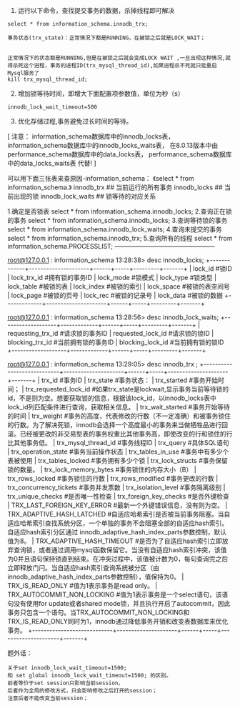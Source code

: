 1. 运行以下命令，查找提交事务的数据，杀掉线程即可解决
```
select * from information_schema.innodb_trx;
 
事务状态(trx_state)：正常情况下都是RUNNING，在被锁之后就是LOCK_WAIT；

 
正常情况下的状态都是RUNNING,但是在被锁之后就会变成LOCK WAIT ,一旦出现这种情况,就得杀死这个进程，事务的进程ID(trx_mysql_thread_id),如果进程杀不死就只能重启Mysql服务了
kill trx_mysql_thread_id;
```
2. 增加锁等待时间，即增大下面配置项参数值，单位为秒（s）
```
innodb_lock_wait_timeout=500
```    
3. 优化存储过程,事务避免过长时间的等待。



[
注意：
information_schema数据库中的innodb_locks表，
information_schema数据库中的innodb_locks_waits表，
在8.0.13版本中由
performance_schema数据库中的data_locks表，
performance_schema数据库中的data_locks_waits表
代替!
]

可以用下面三张表来查原因-information_schema：
《select * from information_schema.》
innodb_trx          ## 当前运行的所有事务
innodb_locks        ## 当前出现的锁
innodb_lock_waits   ## 锁等待的对应关系


1.确定是否锁表
select * from information_schema.innodb_locks;
2.查询正在锁的事务
select * from information_schema.innodb_locks;
3.查询等待锁的事务
select * from information_schema.innodb_lock_waits;
4.查询未提交的事务
select * from information_schema.innodb_trx;
5.查询所有的线程
select * from information_schema.PROCESSLIST;
————————————————



root@127.0.0.1  : information_schema 13:28:38> desc innodb_locks;
+-------------+---------------------+------+-----+---------+-------+
| lock_id      #锁ID
| lock_trx_id  #拥有锁的事务ID
| lock_mode    #锁模式
| lock_type    #锁类型
| lock_table   #被锁的表
| lock_index   #被锁的索引
| lock_space   #被锁的表空间号
| lock_page    #被锁的页号
| lock_rec     #被锁的记录号
| lock_data    #被锁的数据
+-------------+---------------------+------+-----+---------+-------+


root@127.0.0.1  : information_schema 13:28:56> desc innodb_lock_waits;
+-------------------+-------------+------+-----+---------+-------+
| requesting_trx_id  #请求锁的事务ID
| requested_lock_id  #请求锁的锁ID
| blocking_trx_id    #当前拥有锁的事务ID
| blocking_lock_id   #当前拥有锁的锁ID
+-------------------+-------------+------+-----+---------+-------+


root@127.0.0.1  : information_schema 13:29:05> desc innodb_trx ;
+----------------------------+---------------------+------+-----+---------------------+-------+
| trx_id                       #事务ID
| trx_state                    #事务状态：
| trx_started                  #事务开始时间；
| trx_requested_lock_id        #如果trx_state是lockwait,显示事务当前等待锁的id，不是则为空。想要获取锁的信息，根据该lock_id，以innodb_locks表中lock_id列匹配条件进行查询，获取相关信息。
| trx_wait_started             #事务开始等待的时间
| trx_weight                   #事务的高度，代表修改的行数（不一定准确）和被事务锁住的行数。为了解决死锁，innodb会选择一个高度最小的事务来当做牺牲品进行回滚。已经被更改的非交易型表的事务权重比其他事务高，即使改变的行和锁住的行比其他事务低。
| trx_mysql_thread_id          #事务线程ID
| trx_query                    #具体SQL语句
| trx_operation_state          #事务当前操作状态
| trx_tables_in_use            #事务中有多少个表被使用
| trx_tables_locked            #事务拥有多少个锁
| trx_lock_structs             #事务保留锁的数量。
| trx_lock_memory_bytes        #事务锁住的内存大小（B）
| trx_rows_locked              #事务锁住的行数
| trx_rows_modified            #事务更改的行数
| trx_concurrency_tickets      #事务并发票数
| trx_isolation_level          #事务隔离级别
| trx_unique_checks            #是否唯一性检查
| trx_foreign_key_checks       #是否外键检查
| TRX_LAST_FOREIGN_KEY_ERROR   #最新一个外键错误信息，没有则为空。
| TRX_ADAPTIVE_HASH_LATCHED    #自适应哈希索引是否被当前事务阻塞。当自适应哈希索引查找系统分区，一个单独的事务不会阻塞全部的自适应hash索引。自适应hash索引分区通过 innodb_adaptive_hash_index_parts参数控制，默认值为8。
| TRX_ADAPTIVE_HASH_TIMEOUT    #是否为了自适应hash索引立即放弃查询锁，或者通过调用mysql函数保留它。当没有自适应hash索引冲突，该值为0并且语句保持锁直到结束。在冲突过程中，该值被计数为0，每句查询完之后立即释放门闩。当自适应hash索引查询系统被分区（由 innodb_adaptive_hash_index_parts参数控制），值保持为0。
| TRX_IS_READ_ONLY             #值为1表示事务是read only。
| TRX_AUTOCOMMIT_NON_LOCKING   #值为1表示事务是一个select语句，该语句没有使用for update或者shared mode锁，并且执行开启了autocommit，因此事务只包含一个语句。当TRX_AUTOCOMMIT_NON_LOCKING和TRX_IS_READ_ONLY同时为1，innodb通过降低事务开销和改变表数据库来优化事务。
+----------------------------+---------------------+------+-----+---------------------+-------+




题外话：
```
关于set innodb_lock_wait_timeout=1500; 
和 set global innodb_lock_wait_timeout=1500; 的区别。
前者等价于set session只影响当前session，
后者作为全局的修改方式，只会影响修改之后打开的session；
注意后者不能改变当前session；
```
